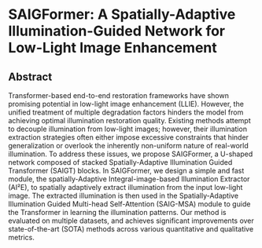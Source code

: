 # SAIGFormer: A Spatially-Adaptive Illumination-Guided Network for Low-Light Image Enhancement

## Abstract
Transformer-based end-to-end restoration frameworks have shown promising potential in low-light image enhancement (LLIE). However, the unified treatment of multiple degradation factors hinders the model from achieving optimal illumination restoration quality. Existing methods attempt to decouple illumination from low-light images; however, their illumination extraction strategies often either impose excessive constraints that hinder generalization or overlook the inherently non-uniform nature of real-world illumination. To address these issues, we propose SAIGFormer, a U-shaped network composed of stacked Spatially-Adaptive Illumination Guided Transformer (SAIGT) blocks. In SAIGFormer, we design a simple and fast module, the spatially-Adaptive Integral-image-based Illumination Extractor (AI²E), to spatially adaptively extract illumination from the input low-light image. The extracted illumination is then used in the Spatially-Adaptive Illumination Guided Multi-head Self-Attention (SAIG-MSA) module to guide the Transformer in learning the illumination patterns. Our method is evaluated on multiple datasets, and achieves significant improvements over state-of-the-art (SOTA) methods across various quantitative and qualitative metrics.